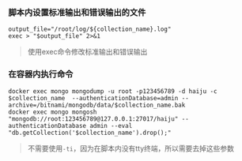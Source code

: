 ### 脚本内设置标准输出和错误输出的文件

```shell
output_file="/root/log/${collection_name}.log"
exec > "$output_file" 2>&1
```

> 使用exec命令修改标准输出和错误输出

### 在容器内执行命令

```shell
docker exec mongo mongodump -u root -p123456789 -d haiju -c $collection_name  --authenticationDatabase=admin --archive=/bitnami/mongodb/data/$collection_name.bak
docker exec mongo mongosh "mongodb://root:123456789@127.0.0.1:27017/haiju" --authenticationDatabase admin --eval "db.getCollection('$collection_name').drop();"
```

> 不需要使用`-ti`，因为在脚本内没有tty终端，所以需要去掉这些参数